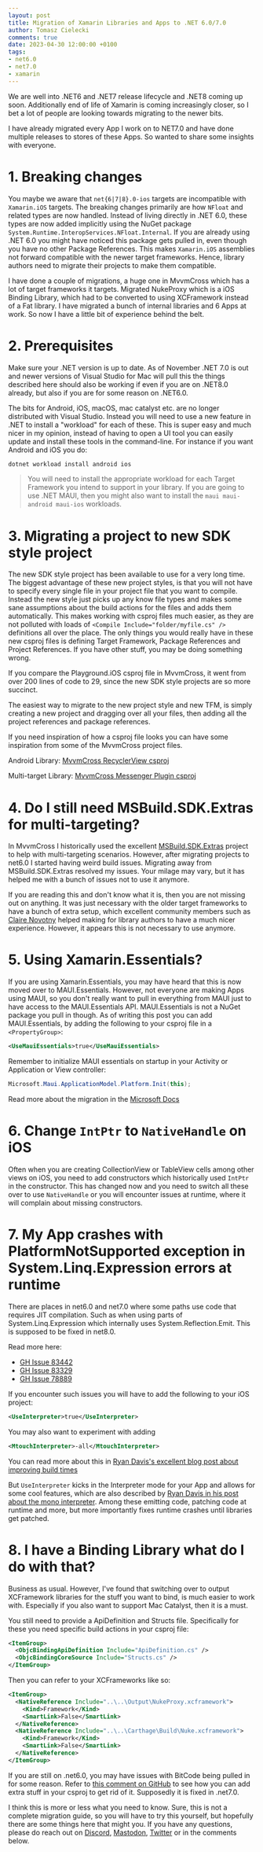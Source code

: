```yaml
---
layout: post
title: Migration of Xamarin Libraries and Apps to .NET 6.0/7.0
author: Tomasz Cielecki
comments: true
date: 2023-04-30 12:00:00 +0100
tags:
- net6.0
- net7.0
- xamarin
---
```


We are well into .NET6 and .NET7 release lifecycle and .NET8 coming up soon. Additionally end of life of Xamarin is coming
increasingly closer, so I bet a lot of people are looking towards migrating to the newer bits.

I have already migrated every App I work on to NET7.0 and have done multiple releases to stores of these Apps. So wanted to share some insights with everyone.

# 1. Breaking changes

You maybe we aware that `net{6|7|8}.0-ios` targets are incompatible with `Xamarin.iOS` targets. The breaking changes primarily are how `NFloat` and related types are now handled. Instead of living directly in .NET 6.0, these types are now added implicitly using the NuGet package `System.Runtime.InteropServices.NFloat.Internal`. If you are already using .NET 6.0 you might have noticed this package gets pulled in, even though you have no other Package References.
This makes `Xamarin.iOS` assemblies not forward compatible with the newer target frameworks. Hence, library authors need to migrate their projects to make them compatible.

I have done a couple of migrations, a huge one in MvvmCross which has a lot of target frameworks it targets. Migrated NukeProxy which is a iOS Binding Library, which had to be converted to using XCFramework instead of a Fat library. I have migrated a bunch of internal libraries and 6 Apps at work. So now I have a little bit of experience behind the belt.

# 2. Prerequisites
Make sure your .NET version is up to date. As of November .NET 7.0 is out and newer versions of Visual Studio for Mac will pull this the things described here should also be working if even if you are on .NET8.0 already, but also if you are for some reason on .NET6.0.

The bits for Android, iOS, macOS, mac catalyst etc. are no longer distributed with Visual Studio. Instead you will need to use a new feature in .NET to install a "workload" for each of these. This is super easy and much nicer in my opinion, instead of having to open a UI tool you can easily update and install these tools in the command-line. For instance if you want Android and iOS you do:

```bash
dotnet workload install android ios
```

> You will need to install the appropriate workload for each Target Framework you intend to support in your library. If you are going to use .NET MAUI, then you might also want to install the `maui maui-android maui-ios` workloads.

# 3. Migrating a project to new SDK style project

The new SDK style project has been available to use for a very long time. The biggest advantage of these new project styles, is that you will not have to specify every single file in your project file that you want to compile. Instead the new style just picks up any know file types and makes some sane assumptions about the build actions for the files and adds them automatically.
This makes working with csproj files much easier, as they are not polluted with loads of `<Compile Include="folder/myfile.cs" />` definitions all over the place. The only things you would really have in these new csproj files is defining Target Framework, Package References and Project References. If you have other stuff, you may be doing something wrong.

If you compare the Playground.iOS csproj file in MvvmCross, it went from over 200 lines of code to 29, since the new SDK style projects are so more succinct.

The easiest way to migrate to the new project style and new TFM, is simply creating a new project and dragging over all your files, then adding all the project references and package references.

If you need inspiration of how a csproj file looks you can have some inspiration from some of the MvvmCross project files.

Android Library: [MvvmCross RecyclerView csproj](https://github.com/MvvmCross/MvvmCross/blob/develop/MvvmCross.DroidX/RecyclerView/MvvmCross.DroidX.RecyclerView.csproj)

Multi-target Library: [MvvmCross Messenger Plugin csproj](https://github.com/MvvmCross/MvvmCross/blob/develop/MvvmCross.Plugins/Messenger/MvvmCross.Plugin.Messenger.csproj)

# 4. Do I still need MSBuild.SDK.Extras for multi-targeting?

In MvvmCross I historically used the excellent [MSBuild.SDK.Extras](https://github.com/novotnyllc/MSBuildSdkExtras) project to help with multi-targeting scenarios. However, after migrating projects to net6.0 I started having weird build issues. Migrating away from MSBuild.SDK.Extras resolved my issues.
Your milage may vary, but it has helped me with a bunch of issues not to use it anymore.

If you are reading this and don't know what it is, then you are not missing out on anything. It was just necessary with the older target frameworks to have a bunch of extra setup, which excellent community members such as [Claire Novotny](https://github.com/novotnyllc) helped making for library authors to have a much nicer experience. However, it appears this is not necessary to use anymore.

# 5. Using Xamarin.Essentials?

If you are using Xamarin.Essentials, you may have heard that this is now moved over to MAUI.Essentials. However, not everyone are making Apps using MAUI, so you don't really want to pull in everything from MAUI just to have access to the MAUI.Essentials API.
MAUI.Essentials is not a NuGet package you pull in though. As of writing this post you can add MAUI.Essentials, by adding the following to your csproj file in a `<PropertyGroup>`:

```xml
<UseMauiEssentials>true</UseMauiEssentials>
```

Remember to initialize MAUI essentials on startup in your Activity or Application or View controller:

```csharp
Microsoft.Maui.ApplicationModel.Platform.Init(this);
```

Read more about the migration in the [Microsoft Docs](https://learn.microsoft.com/en-us/dotnet/maui/migration/native-essentials?view=net-maui-7.0&tabs=android)

# 6. Change `IntPtr` to `NativeHandle` on iOS

Often when you are creating CollectionView or TableView cells among other views on iOS, you need to add constructors which historically used `IntPtr` in the constructor. This has changed now and you need to switch all these over to use `NativeHandle` or you will encounter issues at runtime, where it will complain about missing constructors.

# 7. My App crashes with PlatformNotSupported exception in System.Linq.Expression errors at runtime

There are places in net6.0 and net7.0 where some paths use code that requires JIT compilation. Such as when using parts of System.Linq.Expression which internally uses System.Reflection.Emit. This is supposed to be fixed in net8.0.

Read more here:
- [GH Issue 83442](https://github.com/dotnet/runtime/issues/83442)
- [GH Issue 83329](https://github.com/dotnet/runtime/issues/83329)
- [GH Issue 78889](https://github.com/dotnet/runtime/issues/78889)

If you encounter such issues you will have to add the following to your iOS project:

```xml
<UseInterpreter>true</UseInterpreter>
```

You may also want to experiment with adding

```xml
<MtouchInterpreter>-all</MtouchInterpreter>
```

You can read more about this in [Ryan Davis's excellent blog post about improving build times](https://ryandavis.io/improving-dotnet-ios-release-build-times-on-apple-silicon/)

But `UseInterpreter` kicks in the Interpreter mode for your App and allows for some cool features, which are also described by [Ryan Davis in his post about the mono interpreter](https://ryandavis.io/practical-uses-for-the-mono-interpreter/). Among these emitting code, patching code at runtime and more, but more importantly fixes runtime crashes until libraries get patched.

# 8. I have a Binding Library what do I do with that?

Business as usual. However, I've found that switching over to output XCFramework libraries for the stuff you want to bind, is much easier to work with. Especially if you also want to support Mac Catalyst, then it is a must.

You still need to provide a ApiDefinition and Structs file. Specifically for these you need specific build actions in your csproj file:

```xml
<ItemGroup>
  <ObjcBindingApiDefinition Include="ApiDefinition.cs" />
  <ObjcBindingCoreSource Include="Structs.cs" />
</ItemGroup>
```

Then you can refer to your XCFrameworks like so:

```xml
<ItemGroup>
  <NativeReference Include="..\..\Output\NukeProxy.xcframework">
    <Kind>Framework</Kind>
    <SmartLink>False</SmartLink>
  </NativeReference>
  <NativeReference Include="..\..\Carthage\Build\Nuke.xcframework">
    <Kind>Framework</Kind>
    <SmartLink>False</SmartLink>
  </NativeReference>
</ItemGroup>
```

If you are still on .net6.0, you may have issues with BitCode being pulled in for some reason. Refer to [this comment on GitHub](https://github.com/dotnet/maui/issues/10989#issuecomment-1304317816) to see how you can add extra stuff in your csproj to get rid of it. Supposedly it is fixed in .net7.0.


I think this is more or less what you need to know. Sure, this is not a complete migration guide, so you will have to try this yourself, but hopefully there are some things here that might you.
If you have any questions, please do reach out on [Discord](BaronOfCheese#5834), [Mastodon](https://fosstodon.org/@Cheesebaron), [Twitter](https://twitter.com/Cheesebaron) or in the comments below.